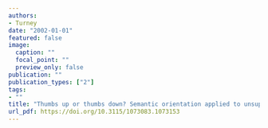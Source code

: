```yaml
---
authors:
- Turney
date: "2002-01-01"
featured: false
image:
  caption: ""
  focal_point: ""
  preview_only: false
publication: ""
publication_types: ["2"]
tags:
- ""
title: "Thumbs up or thumbs down? Semantic orientation applied to unsupervised classification of reviews"
url_pdf: https://doi.org/10.3115/1073083.1073153
---
```

